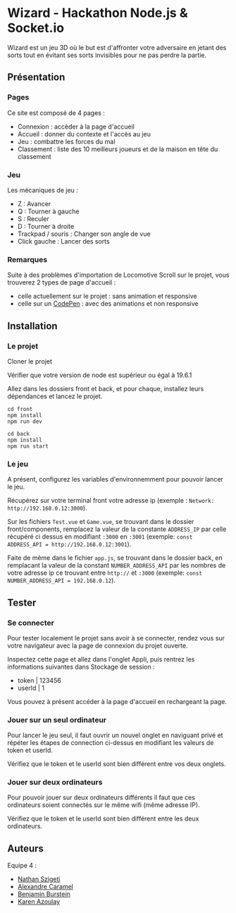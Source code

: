 # Wizard - Hackathon Node.js & Socket.io

Wizard est un jeu 3D où le but est d'affronter votre adversaire en jetant des sorts tout en évitant ses sorts invisibles pour ne pas perdre la partie.

## Présentation
### Pages
Ce site est composé de 4 pages :
- Connexion : accèder à la page d'accueil
- Accueil : donner du contexte et l'accès au jeu
- Jeu : combattre les forces du mal
- Classement : liste des 10 meilleurs joueurs et de la maison en tête du classement

### Jeu
Les mécaniques de jeu :
- Z : Avancer
- Q : Tourner à gauche
- S : Reculer
- D : Tourner à droite
- Trackpad / souris : Changer son angle de vue
- Click gauche : Lancer des sorts


### Remarques
Suite à des problèmes d'importation de Locomotive Scroll sur le projet, vous trouverez 2 types de page d'accueil :
- celle actuellement sur le projet : sans animation et responsive
- celle sur un [CodePen](https://codepen.io/karen160/full/bGxpXRY)  : avec des animations et non responsive


## Installation
### Le projet
Cloner le projet

Vérifier que votre version de node est supérieur ou égal à 19.6.1

Allez dans les dossiers front et back, et pour chaque, installez leurs dépendances et lancez le projet.
```
cd front
npm install
npm run dev
```
```
cd back
npm install
npm run start
```

### Le jeu
A présent, configurez les variables d'environnemment pour pouvoir lancer le jeu. 

Récupérez sur votre terminal front votre adresse ip (exemple : `Network: http://192.168.0.12:3000`).

Sur les fichiers ``Test.vue`` et ``Game.vue``, se trouvant dans le dossier front/components, remplacez la valeur de la constante `ADDRESS_IP` par celle récupéré ci dessus en modifiant ``:3000`` en ``:3001`` (exemple: ``const ADDRESS_API = http://192.168.0.12:3001``).

Faite de même dans le fichier ``app.js``, se trouvant dans le dossier back, en remplacant la valeur de la constant `NUMBER_ADDRESS_API` par les nombres de votre adresse ip ce trouvant entre `http://` et `:3000` (exemple: `const NUMBER_ADDRESS_API = 192.168.0.12`).


## Tester
### Se connecter
Pour tester localement le projet sans avoir à se connecter, rendez vous sur votre navigateur avec la page de connexion du projet ouverte.

Inspectez cette page et allez dans l'onglet Appli, puis rentrez les informations suivantes dans Stockage de session :
- token | 123456
- userId | 1

Vous pouvez à présent accéder à la page d'accueil en rechargeant la page.

### Jouer sur un seul ordinateur
Pour lancer le jeu seul, il faut ouvrir un nouvel onglet en naviguant privé et répéter les étapes de connection ci-dessus en modifiant les valeurs de token et userId.

Vérifiez que le token et le userId sont bien différent entre vos deux onglets.

### Jouer sur deux ordinateurs
Pour pouvoir jouer sur deux ordinateurs différents il faut que ces ordinateurs soient connectés sur le même wifi (même adresse IP).

Vérifiez que le token et le userId sont bien différent entre les deux ordinateurs.


## Auteurs
Equipe 4 :
- [Nathan Szigeti](https://github.com/nathanszig)
- [Alexandre Caramel](https://github.com/Terminev)
- [Benjamin Burstein](https://github.com/SunnyBenji)
- [Karen Azoulay](https://github.com/Karen160)
